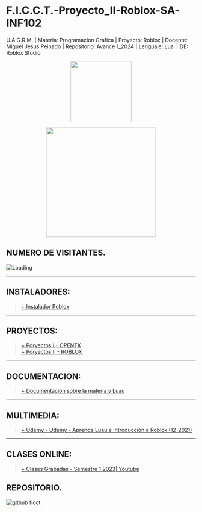 # F.I.C.C.T.-Proyecto_II-Roblox-SA-INF102

U.A.G.R.M. | Materia: Programacion Grafica | Proyecto: Roblox | Docente: Miguel Jesus Peinado | Repositorio: Avance 1_2024 | Lenguaje: Lua | IDE: Roblox Studio

<p align="center"><img src="https://user-images.githubusercontent.com/36086876/146686931-7454e35d-a44b-422f-84c6-c3645d235ad3.png" width="162"></p>
<p align="center"><img src="https://user-images.githubusercontent.com/36086876/148548585-d4259cff-b909-48de-8d48-c41a7ba2cab3.png" width="292"></p>

## NUMERO DE VISITANTES.

<img align="left" src = "https://profile-counter.glitch.me/F.I.C.C.T.-Proyecto_II-Roblox-SA-INF102/count.svg" alt ="Loading"> <br>

---

## INSTALADORES:

> [+ Instalador Roblox](https://www.roblox.com/)<br>

---
## PROYECTOS:
> [+ Poryectos I - OPENTK](https://github.com/jhasmany-fernandez/F.I.C.C.T.-Proyecto_I-OpenTK-SA-INF102.git)<br>
> [+ Poryectos II - ROBLOX](https://github.com/jhasmany-fernandez/F.I.C.C.T.-Proyecto_II-Roblox-SA-INF102.git)<br>

---

## DOCUMENTACION:
> [+ Documentacion sobre la materia y Luau](https://luau-lang.org/)<br>

---

## MULTIMEDIA:
> [+ Udemy - Udemy - Aprende Luau e Introducción a Roblox (12-2021)](https://1drv.ms/f/c/d19f96e714680df1/EhT7fpQ3SH1JhiZ_Pf4mz48B_pT0hr1aaXuWJbejWXloPQ?e=vN6TLf)<br>

---
## CLASES ONLINE:

> [+ Clases Grabadas - Semestre 1 2023| Youtube](https://youtube.com/playlist?list=PLZh2aEFREMprtC5kX9TxbRihWZnyn6EjU)<br>

## REPOSITORIO.

![github ficct](https://user-images.githubusercontent.com/36086876/119494544-69bc6900-bd2f-11eb-8c42-810b19ede512.png)